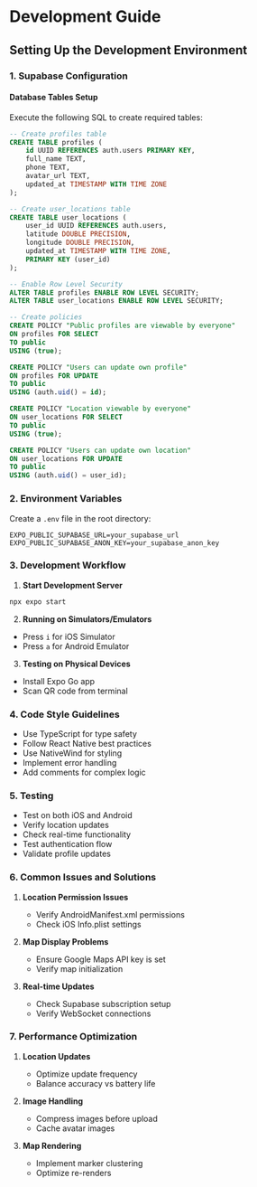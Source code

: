 # Development Guide

## Setting Up the Development Environment

### 1. Supabase Configuration

#### Database Tables Setup

Execute the following SQL to create required tables:

```sql
-- Create profiles table
CREATE TABLE profiles (
    id UUID REFERENCES auth.users PRIMARY KEY,
    full_name TEXT,
    phone TEXT,
    avatar_url TEXT,
    updated_at TIMESTAMP WITH TIME ZONE
);

-- Create user_locations table
CREATE TABLE user_locations (
    user_id UUID REFERENCES auth.users,
    latitude DOUBLE PRECISION,
    longitude DOUBLE PRECISION,
    updated_at TIMESTAMP WITH TIME ZONE,
    PRIMARY KEY (user_id)
);

-- Enable Row Level Security
ALTER TABLE profiles ENABLE ROW LEVEL SECURITY;
ALTER TABLE user_locations ENABLE ROW LEVEL SECURITY;

-- Create policies
CREATE POLICY "Public profiles are viewable by everyone"
ON profiles FOR SELECT
TO public
USING (true);

CREATE POLICY "Users can update own profile"
ON profiles FOR UPDATE
TO public
USING (auth.uid() = id);

CREATE POLICY "Location viewable by everyone"
ON user_locations FOR SELECT
TO public
USING (true);

CREATE POLICY "Users can update own location"
ON user_locations FOR UPDATE
TO public
USING (auth.uid() = user_id);
```

### 2. Environment Variables

Create a `.env` file in the root directory:

```env
EXPO_PUBLIC_SUPABASE_URL=your_supabase_url
EXPO_PUBLIC_SUPABASE_ANON_KEY=your_supabase_anon_key
```

### 3. Development Workflow

1. **Start Development Server**
```bash
npx expo start
```

2. **Running on Simulators/Emulators**
- Press `i` for iOS Simulator
- Press `a` for Android Emulator

3. **Testing on Physical Devices**
- Install Expo Go app
- Scan QR code from terminal

### 4. Code Style Guidelines

- Use TypeScript for type safety
- Follow React Native best practices
- Use NativeWind for styling
- Implement error handling
- Add comments for complex logic

### 5. Testing

- Test on both iOS and Android
- Verify location updates
- Check real-time functionality
- Test authentication flow
- Validate profile updates

### 6. Common Issues and Solutions

1. **Location Permission Issues**
   - Verify AndroidManifest.xml permissions
   - Check iOS Info.plist settings

2. **Map Display Problems**
   - Ensure Google Maps API key is set
   - Verify map initialization

3. **Real-time Updates**
   - Check Supabase subscription setup
   - Verify WebSocket connections

### 7. Performance Optimization

1. **Location Updates**
   - Optimize update frequency
   - Balance accuracy vs battery life

2. **Image Handling**
   - Compress images before upload
   - Cache avatar images

3. **Map Rendering**
   - Implement marker clustering
   - Optimize re-renders

